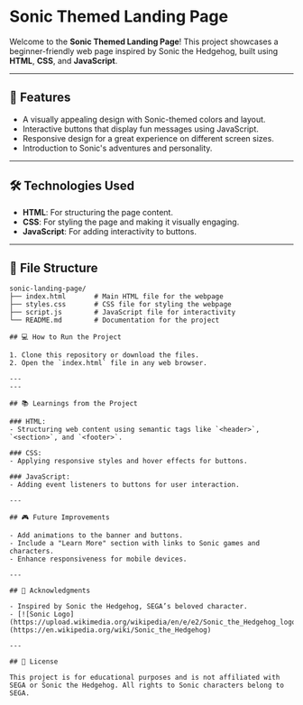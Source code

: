 # Sonic Themed Landing Page

Welcome to the **Sonic Themed Landing Page**! This project showcases a beginner-friendly web page inspired by Sonic the Hedgehog, built using **HTML**, **CSS**, and **JavaScript**.

---

## 🚀 Features

- A visually appealing design with Sonic-themed colors and layout.
- Interactive buttons that display fun messages using JavaScript.
- Responsive design for a great experience on different screen sizes.
- Introduction to Sonic's adventures and personality.

---

## 🛠️ Technologies Used

- **HTML**: For structuring the page content.
- **CSS**: For styling the page and making it visually engaging.
- **JavaScript**: For adding interactivity to buttons.

---

## 📂 File Structure

```plaintext
sonic-landing-page/
├── index.html       # Main HTML file for the webpage
├── styles.css       # CSS file for styling the webpage
├── script.js        # JavaScript file for interactivity
└── README.md        # Documentation for the project

## 💻 How to Run the Project

1. Clone this repository or download the files.
2. Open the `index.html` file in any web browser.

---
---

## 📚 Learnings from the Project

### HTML:
- Structuring web content using semantic tags like `<header>`, `<section>`, and `<footer>`.

### CSS:
- Applying responsive styles and hover effects for buttons.

### JavaScript:
- Adding event listeners to buttons for user interaction.

---

## 🎮 Future Improvements

- Add animations to the banner and buttons.
- Include a "Learn More" section with links to Sonic games and characters.
- Enhance responsiveness for mobile devices.

---

## 🙌 Acknowledgments

- Inspired by Sonic the Hedgehog, SEGA’s beloved character.
- [![Sonic Logo](https://upload.wikimedia.org/wikipedia/en/e/e2/Sonic_the_Hedgehog_logo.png)](https://en.wikipedia.org/wiki/Sonic_the_Hedgehog)

---

## 📄 License

This project is for educational purposes and is not affiliated with SEGA or Sonic the Hedgehog. All rights to Sonic characters belong to SEGA.
